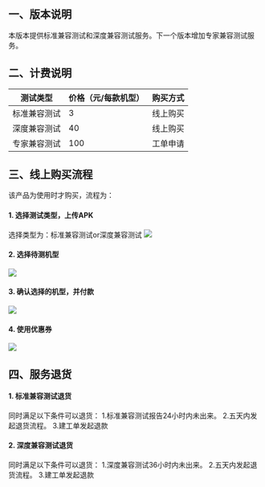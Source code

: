 ## 一、版本说明
本版本提供标准兼容测试和深度兼容测试服务。下一个版本增加专家兼容测试服务。
## 二、计费说明

| 测试类型 | 价格（元/每款机型） |购买方式 |
|---------|---------|---------|
| 标准兼容测试 |   3 |线上购买|
| 深度兼容测试|  40 |线上购买|
| 专家兼容测试 | 100 |工单申请|

## 三、线上购买流程
该产品为使用时才购买，流程为：
#### 1. 选择测试类型，上传APK
选择类型为：标准兼容测试or深度兼容测试
![](https://mccdn.qcloud.com/static/img/6cdfec850908872a3039bf148244cc2d/image.png)

#### 2. 选择待测机型
![](https://mccdn.qcloud.com/static/img/bb424ef9d9fe984729d33eb7139a8bc5/image.png)

#### 3. 确认选择的机型，并付款
![](https://mccdn.qcloud.com/static/img/7c804f6e5ba1b385ef91b2bb2339a762/image.png)

#### 4. 使用优惠券
![](https://mccdn.qcloud.com/static/img/fd8cce05813333e7736f89288d5a9786/image.png)

## 四、服务退货

#### 1. 标准兼容测试退货
同时满足以下条件可以退货：
1.标准兼容测试报告24小时内未出来。
2.五天内发起退货流程。
3.建工单发起退款

#### 2. 深度兼容测试退货
同时满足以下条件可以退货：
1.深度兼容测试36小时内未出来。
2.五天内发起退货流程。
3.建工单发起退款

